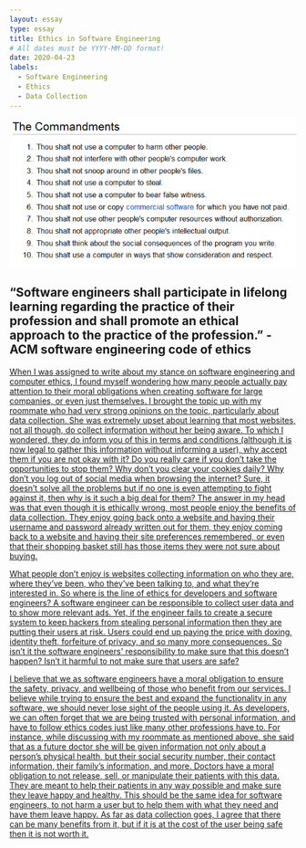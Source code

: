 ```yaml
---
layout: essay
type: essay
title: Ethics in Software Engineering
# All dates must be YYYY-MM-DD format!
date: 2020-04-23
labels:
  - Software Engineering
  - Ethics
  - Data Collection
---
```


<img class="ui medium right floated image" src="../images/10command.gif">

## “Software engineers shall participate in lifelong learning regarding the practice of their profession and shall promote an ethical approach to the practice of the profession.” -ACM software engineering code of ethics

<a href="https://www.computer.org/education/code-of-ethics">


When I was assigned to write about my stance on software engineering and computer ethics, I found myself wondering how many people actually pay attention to their moral obligations when creating software for large companies, or even just themselves. I brought the topic up with my roommate who had very strong opinions on the topic, particularly about data collection. She was extremely upset about learning that most websites, not all though, do collect information without her being aware. To which I wondered, they do inform you of this in terms and conditions (although it is now legal to gather this information without informing a user), why accept them if you are not okay with it? Do you really care if you don’t take the opportunities to stop them? Why don’t you clear your cookies daily? Why don’t you log out of social media when browsing the internet? Sure, it doesn’t solve all the problems but if no one is even attempting to fight against it, then why is it such a big deal for them? The answer in my head was that even though it is ethically wrong, most people enjoy the benefits of data collection. They enjoy going back onto a website and having their username and password already written out for them, they enjoy coming back to a website and having their site preferences remembered, or even that their shopping basket still has those items they were not sure about buying. 

What people don’t enjoy is websites collecting information on who they are, where they’ve been, who they’ve been talking to, and what they’re interested in. So where is the line of ethics for developers and software engineers? A software engineer can be responsible to collect user data and to show more relevant ads. Yet, if the engineer fails to create a secure system to keep hackers from stealing personal information then they are putting their users at risk. Users could end up paying the price with doxing, identity theft, forfeiture of privacy, and so many more consequences. So isn’t it the software engineers' responsibility to make sure that this doesn’t happen? Isn’t it harmful to not make sure that users are safe? 

I believe that we as software engineers have a moral obligation to ensure the safety, privacy, and wellbeing of those who benefit from our services. I believe while trying to ensure the best and expand the functionality in any software, we should never lose sight of the people using it. As developers, we can often forget that we are being trusted with personal information, and have to follow ethics codes just like many other professions have to. For instance, while discussing with my roommate as mentioned above, she said that as a future doctor she will be given information not only about a person’s physical health, but their social security number, their contact information, their family’s information, and more. Doctors have a moral obligation to not release, sell, or manipulate their patients with this data. They are meant to help their patients in any way possible and make sure they leave happy and healthy. This should be the same idea for software engineers, to not harm a user but to help them with what they need and have them leave happy. As far as data collection goes, I agree that there can be many benefits from it, but if it is at the cost of the user being safe then it is not worth it. 
